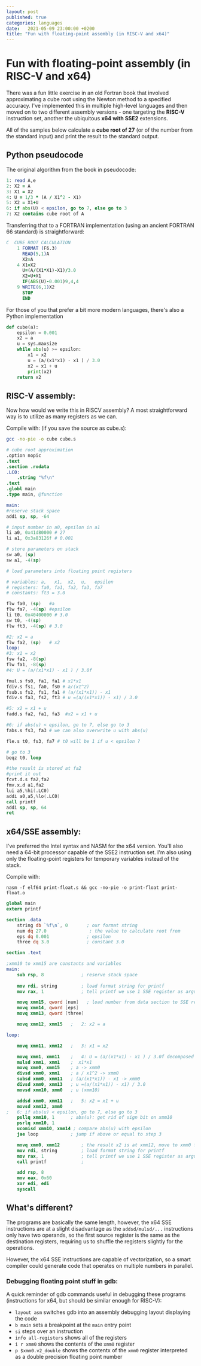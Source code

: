 ```yaml
---
layout: post
published: true
categories: languages
date:   2021-05-09 23:00:00 +0200
title: "Fun with floating-point assembly (in RISC-V and x64)"
---
```


# Fun with floating-point assembly (in RISC-V and x64)

There was a fun little exercise in an old Fortran book that involved approximating a cube root using the Newton method to a specified accuracy. I've implemented this in multiple high-level languages and then moved on to two different assembly versions - one targeting the **RISC-V** instruction set, another the ubiquitous **x64 with SSE2** extensions.

All of the samples below calculate a **cube root of 27** (or of the number from the standard input) and print the result to the standard output.

## Python pseudocode

The original algorithm from the book in pseudocode:

```fortran
1: read A,e
2: X2 = A
3: X1 = X2  
4: U = 1/3 * (A / X1^2 - X1)
5: X2 = X1+U
6: if abs(U) < epsilon, go to 7, else go to 3
7: X2 contains cube root of A
```

Transferring that to a FORTRAN implementation (using an ancient FORTRAN 66 standard) is straightforward:

```fortran
C  CUBE ROOT CALCULATION
    1 FORMAT (F6.3)
      READ(5,1)A
      X2=A
    4 X1=X2
      U=(A/(X1*X1)-X1)/3.0
      X2=U+X1
      IF(ABS(U)-0.001)9,4,4
    9 WRITE(6,1)X2
      STOP
      END
```

For those of you that prefer a bit more modern languages, there's also a Python implementation

```python
def cube(a):
    epsilon = 0.001
    x2 = a
    u = sys.maxsize
    while abs(u) >= epsilon:
        x1 = x2
        u = (a/(x1*x1) - x1 ) / 3.0
        x2 = x1 + u
        print(x2)
    return x2
```

## RISC-V assembly:

Now how would we write this in RISCV assembly? A most straightforward way is to utilize as many registers as we can.

Compile with: (if you save the source as cube.s):

```bash
gcc -no-pie -o cube cube.s
```

```s
# cube root approximation
.option nopic
.text
.section .rodata
.LC0:
    .string "%f\n"
.text
.globl main
.type main, @function

main:
#reserve stack space
addi sp, sp, -64

# input number in a0, epsilon in a1
li a0, 0x41d80000 # 27
li a1, 0x3a83126f # 0.001

# store parameters on stack
sw a0, (sp)
sw a1, -4(sp)

# load parameters into floating point registers

# variables: a,   x1,  x2,  u,   epsilon
# registers: fa0, fa1, fa2, fa3, fa7
# constants: ft3 = 3.0

flw fa0, (sp)  	#a
flw fa7, -4(sp) #epsilon
li t0, 0x40400000 # 3.0
sw t0, -4(sp)
flw ft3, -4(sp) # 3.0

#2: x2 = a
flw fa2, (sp)	# x2
loop: 
#3: x1 = x2
fsw fa2, -8(sp) 
flw fa1, -8(sp)
#4: U = (a/(x1*x1) - x1 ) / 3.0f

fmul.s fs0, fa1, fa1 # x1*x1
fdiv.s fs1, fa0, fs0 # a/(x1^2)
fsub.s fs2, fs1, fa1 # (a/(x1*x1)) - x1
fdiv.s fa3, fs2, ft3 # u =(a/(x1*x1)) - x1) / 3.0

#5: x2 = x1 + u
fadd.s fa2, fa1, fa3  #x2 = x1 + u

#6: if abs(u) < epsilon, go to 7, else go to 3
fabs.s fs3, fa3 # we can also overwrite u with abs(u)

fle.s t0, fs3, fa7 # t0 will be 1 if u < epsilon ?

# go to 3
beqz t0, loop

#the result is stored at fa2
#print it out
fcvt.d.s fa2,fa2
fmv.x.d a1,fa2
lui a5,%hi(.LC0)
addi a0,a5,%lo(.LC0)
call printf
addi sp, sp, 64
ret
```

## x64/SSE assembly:

I've preferred the Intel syntax and NASM for the x64 version. You'll also need a 64-bit processor capable of the SSE2 instruction set. I'm also using only the floating-point registers for temporary variables instead of the stack.

Compile with: 
```
nasm -f elf64 print-float.s && gcc -no-pie -o print-float print-float.o
```

```nasm
global main
extern printf

section .data
    string db `%f\n`, 0       ; our format string
    num dq 27.0                ; the value to calculate root from
    eps dq 0.001              ; epsilon
    three dq 3.0              ; constant 3.0

section .text

;xmm10 to xmm15 are constants and variables
main:
    sub rsp, 8              ; reserve stack space
    
    mov rdi, string         ; load format string for printf
    mov rax, 1              ; tell printf we use 1 SSE register as argument

    movq xmm15, qword [num]   ; load number from data section to SSE register
    movq xmm14, qword [eps] 
    movq xmm13, qword [three]

    movq xmm12, xmm15   ;   2: x2 = a

loop:

    movq xmm11, xmm12   ;   3: x1 = x2

    movq xmm1, xmm11    ;   4: U = (a/(x1*x1) - x1 ) / 3.0f decomposed 
    mulsd xmm1, xmm1    ;  x1*x1
    movq xmm0, xmm15    ; a -> xmm0
    divsd xmm0, xmm1    ; a / x1^2 -> xmm0
    subsd xmm0, xmm11   ; (a/(x1*x1)) - x1 -> xmm0
    divsd xmm0, xmm13   ; u =(a/(x1*x1)) - x1) / 3.0
    movsd xmm10, xmm0   ; u (xmm10)

    addsd xmm0, xmm11   ;   5: x2 = x1 + u
    movsd xmm12, xmm0
;   6: if abs(u) < epsilon, go to 7, else go to 3
    psllq xmm10, 1      ; abs(u): get rid of sign bit on xmm10 
    psrlq xmm10, 1
    ucomisd xmm10, xmm14 ; compare abs(u) with epsilon
    jae loop            ; jump if above or equal to step 3

    movq xmm0, xmm12        ; the result x2 is at xmm12, move to xmm0 for printf
    mov rdi, string         ; load format string for printf
    mov rax, 1              ; tell printf we use 1 SSE register as argument
    call printf             ; 

    add rsp, 8
    mov eax, 0x60
    xor edi, edi
    syscall
```

## What's different? 

The programs are basically the same length, however, the x64 SSE instructions are at a slight disadvantage as the `addsd/mulsd/...` instructions only have two operands, so the first source register is the same as the destination registers, requiring us to shuffle the registers slightly for the operations.

However, the x64 SSE instructions are capable of vectorization, so a smart compiler could generate code that operates on multiple numbers in parallel.

### Debugging floating point stuff in gdb:

A quick reminder of gdb commands useful in debugging these programs (instructions for x64, but should be similar enough for RISC-V):

- `layout asm` switches gdb into an assembly debugging layout displaying the code
- `b main` sets a breakpoint at the `main` entry point
- `si` steps over an instruction
- `info all-registers` shows all of the registers
- `i r xmm0` shows the contents of the `xmm0` register
- `p $xmm0.v2_double` shows the contentx of the `xmm0` register interpreted as a double precision floating point number
